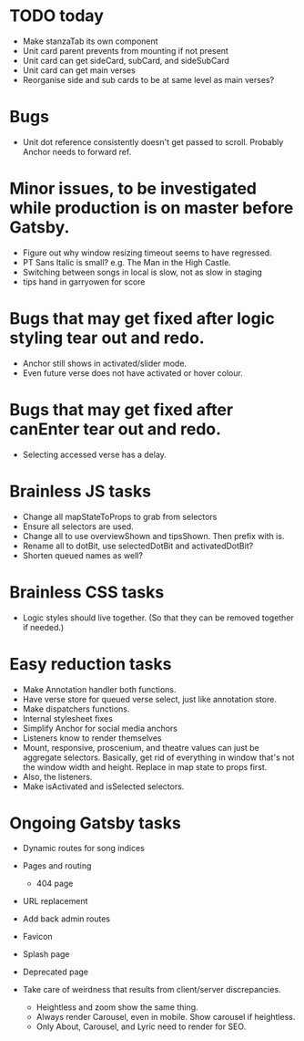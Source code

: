 # TODO today
* Make stanzaTab its own component
* Unit card parent prevents from mounting if not present
* Unit card can get sideCard, subCard, and sideSubCard
* Unit card can get main verses
* Reorganise side and sub cards to be at same level as main verses?

# Bugs
* Unit dot reference consistently doesn't get passed to scroll. Probably Anchor needs to forward ref.

# Minor issues, to be investigated while production is on master before Gatsby.
* Figure out why window resizing timeout seems to have regressed.
* PT Sans Italic is small? e.g. The Man in the High Castle.
* Switching between songs in local is slow, not as slow in staging
* tips hand in garryowen for score

# Bugs that may get fixed after logic styling tear out and redo.
* Anchor still shows in activated/slider mode.
* Even future verse does not have activated or hover colour.

# Bugs that may get fixed after canEnter tear out and redo.
* Selecting accessed verse has a delay.

# Brainless JS tasks
* Change all mapStateToProps to grab from selectors
* Ensure all selectors are used.
* Change all to use overviewShown and tipsShown. Then prefix with is.
* Rename all to dotBit, use selectedDotBit and activatedDotBit?
* Shorten queued names as well?

# Brainless CSS tasks
* Logic styles should live together. (So that they can be removed together if needed.)

# Easy reduction tasks
* Make Annotation handler both functions.
* Have verse store for queued verse select, just like annotation store.
* Make dispatchers functions.
* Internal stylesheet fixes
* Simplify Anchor for social media anchors
* Listeners know to render themselves
* Mount, responsive, proscenium, and theatre values can just be aggregate selectors. Basically, get rid of everything in window that's not the window width and height. Replace in map state to props first.
* Also, the listeners.
* Make isActivated and isSelected selectors.

# Ongoing Gatsby tasks
* Dynamic routes for song indices
* Pages and routing
    * 404 page
* URL replacement
* Add back admin routes

* Favicon
* Splash page
* Deprecated page
* Take care of weirdness that results from client/server discrepancies.
    * Heightless and zoom show the same thing.
    * Always render Carousel, even in mobile. Show carousel if heightless.
    * Only About, Carousel, and Lyric need to render for SEO.

